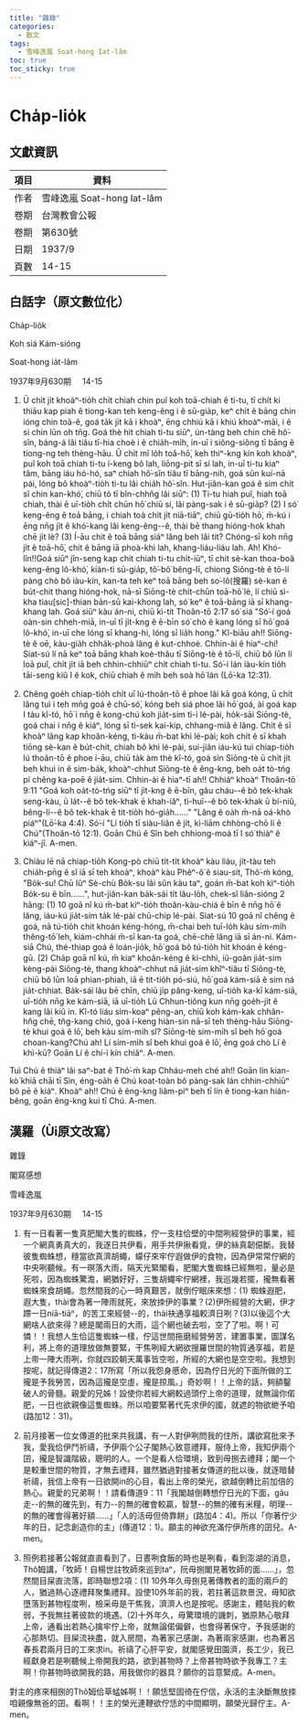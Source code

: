 ```yaml
---
title: "雜錄"
categories:
  - 散文
tags:
  - 雪峰逸嵐 Soat-hong Iat-lâm
toc: true
toc_sticky: true
---
```


# Cha̍p-lio̍k

## 文獻資訊

| 項目 | 資料 |
|---|---|
| 作者 | 雪峰逸嵐 Soat-hong Iat-lâm |
| 卷期 | 台灣教會公報 |
| 卷期 | 第630號 |
| 日期 | 1937/9 |
| 頁數 | 14-15 |

## 白話字（原文數位化）

Cha̍p-lio̍k

Koh siá Kám-sióng

Soat-hong ia̍t-lâm

1937年9月630期     14-15

1. Ū chi̍t ji̍t khoàⁿ-tio̍h chi̍t chiah chin puî koh toā-chiah ê ti-tu, tī chi̍t ki thiāu kap piah ê tiong-kan teh keng-êng i ê sū-gia̍p, keⁿ chi̍t ê bāng chin ióng chin toā-ê, goá ta̍k ji̍t kā i khoàⁿ, ēng chhiú kā i khiú khoàⁿ-māi, i ê si chin lūn oh tn̄g. Goá thè hit chiah ti-tu siūⁿ, ún-tàng beh chin chē hô͘-sîn, báng-á lâi tiâu tī-hia choè i ê chia̍h-mi̍h, in-uī i siông-siông tī bāng ê tiong-ng teh thèng-hāu. Ū chi̍t mî lo̍h toā-hō͘, keh thiⁿ-kng kín koh khoàⁿ, puî koh toā chiah ti-tu í-keng bô lah, liōng-pit sī sí lah, in-uī ti-tu kiaⁿ tâm, bāng iáu hó-hó, saⁿ chiah hô͘-sîn tiâu tī bāng-nih, goá sûn kuí-nā pái, lóng bô khoàⁿ-tio̍h ti-tu lâi chia̍h hô͘-sîn. Hut-jiân-kan goá ê sim chi̍t sî chin kan-khó͘, chiū tó tī bîn-chhn̂g lâi siūⁿ: (1) Ti-tu hiah puî, hiah toā chiah, thài ē uī-tio̍h chi̍t chūn hō͘ chiū sí, lâi pàng-sak i ê sū-gia̍p? (2) I só͘ keng-êng ê toā bāng, i chiah toà chi̍t ji̍t niā-tiāⁿ, chiū gū-tio̍h hō͘, m̄-kú i ēng nn̄g ji̍t ê khó͘-kang lâi keng-êng--ê, thài bē thang hióng-hok khah chē ji̍t lè? (3) Í-āu chit ê toā bāng siáⁿ lâng beh lâi tit? Chóng-sī koh nn̄g ji̍t ê toā-hō͘, chit ê bāng iā phoà-khì lah, khang-liáu-liáu lah. Ah! Khó-lîn!!Goá siūⁿ jîn-seng kap chit chiah ti-tu chi̍t-iūⁿ, tī chit sè-kan thoa-boâ keng-êng lô-khó͘, kiàn-tì sū-gia̍p, tô͘-bô͘ bêng-lī, chiong Siōng-tè ê tō-lí pàng chò bô iàu-kín, kan-ta teh keⁿ toā bāng beh so͘-lô(搜羅) sè-kan ê bu̍t-chit thang hióng-hok, nā-sī Siōng-tè chi̍t-chūn toā-hō͘ lè, lí chiū sì-kha tiau[sic]-thian bān-sū kai-khong lah, só͘ keⁿ ê toā-bāng iā sī khang-khang lah. Goá siūⁿ kàu án-ni, chiū kì-tit Thoân-tō 2:17 só͘ siá "Só͘-í goá oàn-sin chheh-miā, in-uī tī ji̍t-kng ê ē-bīn só͘ chò ê kang lóng sī hō͘ goá lô-khó͘, in-uī che lóng sī khang-hi, lóng sī lia̍h hong." Kî-biāu ah!! Siōng-tè ê oē, kàu-gia̍h chha̍k-phoà lâng ê kut-chhoé. Chhin-ài ê hiaⁿ-chí! Siat-sú lí nā keⁿ toā bāng khah koè-thâu tī Siōng-tè ê tō-lí, chiū bô lūn lí loā puî, chi̍t ji̍t iā beh chhin-chhiūⁿ chit chiah ti-tu. Só͘-í lán iàu-kín tio̍h tāi-seng kiû I ê kok, chiū chiah ê mi̍h beh soà hō͘ lán (Lō͘-ka 12:31).

2. Chêng goe̍h chiap-tio̍h chi̍t uī lú-thoân-tō ê phoe lâi kā goá kóng, ū chi̍t lâng tuì i teh mn̄g goá ê chū-só͘, kóng beh siá phoe lâi hō͘ goá, ài goá kap I tàu kî-tó, hō͘ i nn̄g ê kong-chú koh jia̍t-sim tì-ì lé-pài, ho̍k-sāi Siōng-tè, goá chai i nn̄g ê kiáⁿ, lóng sī tì-sek kai-kip, chhang-miâ ê lâng. Chi̍t ê sī khoàⁿ lâng kap khoân-kéng, tì-kàu m̄-bat khì lé-pài; koh chi̍t ê sī khah tiōng sè-kan ê bu̍t-chit, chiah bô khì lé-pài, sui-jiân iáu-kú tuì chiap-tio̍h lú thoân-tō ê phoe í-āu, chiū ta̍k àm thè kî-tó, goá sìn Siōng-tè ū chi̍t ji̍t beh khui in ê sim-ba̍k, khoàⁿ-chhut Siōng-tè ê êng-kng, beh oa̍t tò-tńg pí chêng ka-poē ê jia̍t-sim. Chhin-ài ê hiaⁿ-tī ah!! Chhiáⁿ khoàⁿ Thoân-tō 9:11 "Goá koh oa̍t-tò-tńg siūⁿ tī ji̍t-kng ê ē-bīn, gâu cháu--ê bô tek-khak seng-kàu, ū la̍t--ê bô tek-khak ē khah-iâⁿ, tì-huī--ê bô tek-khak ū bí-niû, bêng-lí--ê bô tek-khak ē tit-tio̍h hó-gia̍h......" "Lâng ê oa̍h m̄-nā oá-khò piáⁿ"(Lō͘-ka 4:4). Só͘-í "Lí tio̍h tī siàu-liân ê ji̍t, kì-liām chhòng-chō lí ê Chú"(Thoân-tō 12:1). Goān Chú ê Sîn beh chhiong-moá tī I só͘ thiàⁿ ê kiáⁿ-jî. A-men.

3. Chiàu lē nā chiap-tio̍h Kong-pò chiū ti̍t-ti̍t khoàⁿ kàu liáu, ji̍t-tàu teh chia̍h-pn̄g ê sî iā sī teh khoàⁿ, khoàⁿ kàu Phêⁿ-ô͘ ê siau-sit, Thô͘-ḿ  kóng, "Bo̍k-su! Chū Iûⁿ Sè-chù Bo̍k-su lâi sûn kàu taⁿ, goán m̄-bat koh kìⁿ-tio̍h Bo̍k-su ê bīn......", hut-jiân-kan ba̍k-sái ti̍t lâu-lo̍h, chek-sî liân-sióng 2 hāng: (1) 10 goā nî kú m̄-bat kìⁿ-tio̍h thoân-kàu-chiá ê bīn ê nn̄g hō͘ ê lâng, iáu-kú jia̍t-sim ta̍k lé-pài chū-chi̍p lé-pài. Siat-sú 10 goā nî chêng ê goá, nā tú-tio̍h chit khoán kéng-hóng, m̄-chai beh tuī-lo̍h kàu sím-mi̍h thêng-tō͘ leh, kiám-chhái m̄-sī kan-ta goá, chē-chē lâng iā sī án-ni. Kám-siā Chú, thé-thiap goá ê loán-jio̍k, hō͘ goá bô tú-tio̍h hit khoán ê kéng-gū. (2) Cha̍p goā nî kú, m̄ kiaⁿ khoân-kéng ê ki-chhì, iû-goân jia̍t-sim kèng-pài Siōng-tè, thang khoàⁿ-chhut nā jia̍t-sim khîⁿ-tiâu tī Siōng-tè, chiū bô lūn loā phian-phiah, iā ē tit-tio̍h pó-siú, hō͘ goá kám-siā ê sim ná jia̍t-chhiat. Ba̍k-sái lâu bē chīn, chiū ji̍p pâng-keng, uī-tio̍h ka-kī kám-siā, uī-tio̍h nn̄g ke kám-siā, iā uī-tio̍h Lū Chhun-tiông kun nn̄g goe̍h-ji̍t ê kang lâi kiû in. Kî-tó liáu sim-koaⁿ pêng-an, chiū koh kám-kak chhân-hn̂g chē, tn̂g-kang chió, goá í-keng hiàn-sin nā-sī teh thèng-hāu Siōng-tè khui goá ê lō͘, beh kàu sím-mi̍h sî? Siōng-tè sím-mi̍h sî beh hō͘ goá choan-kang?Chú ah! Lí sím-mi̍h sî beh khui goá ê lō͘, ēng goá chò Lí ê khì-kū? Goān Lí ê chí-ì kín chiâⁿ. A-men.

Tuì Chú ê thiàⁿ lâi saⁿ-bat ê Thô͘-ḿ  kap Chháu-meh ché ah!! Goān lín kian-kò͘ khiā chāi tī Sìn, éng-oa̍h ê Chú koat-toàn bô pàng-sak lán chhin-chhiūⁿ bô pē ê kiáⁿ. Khoàⁿ ah!! Chú ê êng-kng liâm-piⁿ beh tī lín ê tiong-kan hián-bêng, goān êng-kng kui tī Chú. A-men.

## 漢羅（Ùi原文改寫）

雜錄

閣寫感想

雪峰逸嵐

1937年9月630期     14-15

1. 有一日看著一隻真肥閣大隻的蜘蛛，佇一支柱佮壁的中間咧經營伊的事業，經一个網真勇真大的，我逐日共伊看，用手共伊揪看覓，伊的絲真韌僫斷。我替彼隻蜘蛛想，穩當欲真濟胡蠅，蠓仔來牢佇遐做伊的食物，因為伊常常佇網的中央咧聽候。有一暝落大雨，隔天光緊閣看，肥閣大隻蜘蛛已經無啦，量必是死啦，因為蜘蛛驚澹，網猶好好，三隻胡蠅牢佇網裡，我巡幾若擺，攏無看著蜘蛛來食胡蠅。忽然間我的心一時真艱苦，就倒佇眠床來想：(1) 蜘蛛遐肥，遐大隻，thài會為著一陣雨就死，來放拺伊的事業？(2)伊所經營的大網，伊才蹛一日niā-tiāⁿ，的苦工來經營--的，thài袂通享福較濟日咧？(3)以後這个大網啥人欲來得？總是閣兩日的大雨，這个網也破去啦，空了了啦。啊！可憐！！我想人生佮這隻蜘蛛一樣，佇這世間拖磨經營勞苦，建置事業，圖謀名利，將上帝的道理放做無要緊，干焦咧經大網欲搜羅世間的物質通享福，若是上帝一陣大雨咧，你就四跤朝天萬事皆空啦，所經的大網也是空空啦。我想到按呢，就記得傳道2：17所寫「所以我怨身慼命，因為佇日光的下面所做的工攏是予我勞苦，因為這攏是空虛，攏是掠風。」奇妙啊！！上帝的話，夠額鑿破人的骨髓。親愛的兄姊！設使你若經大網較過頭佇上帝的道理，就無論你偌肥，一日也欲親像這隻蜘蛛。所以咱要緊著代先求伊的國，就遮的物欲紲予咱(路加12：31)。

2. 前月接著一位女傳道的批來共我講，有一人對伊咧問我的住所，講欲寫批來予我，愛我佮伊鬥祈禱，予伊兩个公子閣熱心致意禮拜，服侍上帝，我知伊兩个囝，攏是智識階級，聰明的人。一个是看人佮環境，致到毋捌去禮拜；閣一个是較重世間的物質，才無去禮拜，雖然猶過對接著女傳道的批以後，就逐暗替祈禱，我信上帝有一日欲開in的心目，看出上帝的榮光，欲越倒轉比前加倍的熱心。親愛的兄弟啊！！請看傳道9：11「我閣越倒轉想佇日光的下面，gâu走--的無的確先到，有力--的無的確會較贏，智慧--的無的確有米糧，明理--的無的確會得著好額......」「人的活毋但倚靠餅」(路加4：4)。所以「你著佇少年的日，記念創造你的主」(傳道12：1)。願主的神欲充滿佇伊所疼的囝兒。A-men。

3. 照例若接著公報就直直看到了，日晝咧食飯的時也是咧看，看到澎湖的消息，Thô͘姆講，「牧師！自楊世註牧師來巡到taⁿ，阮毋捌閣見著牧師的面......」，忽然間目屎直流落，即時聯想2項：(1) 10外年久毋捌見著傳教者的面的兩戶的人，猶過熱心逐禮拜聚集禮拜。設使10外年前的我，若拄著這款景況，毋知欲墮落到甚物程度咧，檢采毋是干焦我，濟濟人也是按呢。感謝主，體貼我的軟弱，予我無拄著彼款的境遇。(2)十外年久，毋驚環境的譏刺，猶原熱心敬拜上帝，通看出若熱心擒牢佇上帝，就無論偌偏僻，也會得著保守，予我感謝的心那熱切。目屎流袂盡，就入房間，為著家己感謝，為著兩家感謝，也為著呂春長君兩月日的工來求in。祈禱了心肝平安，就閣感覺田園濟，長工少，我已經獻身若是咧聽候上帝開我的路，欲到甚物時？上帝甚物時欲予我專工？主啊！你甚物時欲開我的路，用我做你的器具？願你的旨意緊成。A-men。

對主的疼來相捌的Thô͘姆佮草蜢姊啊！！願恁堅固徛在佇信，永活的主決斷無放拺咱親像無爸的囝。看啊！！主的榮光連鞭欲佇恁的中間顯明，願榮光歸佇主。A-men。
